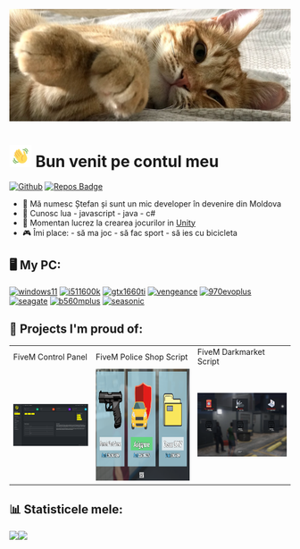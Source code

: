 ![Header](https://raw.githubusercontent.com/jefestef/jefestef/master/rijic_banner.png "Header")

# <img src="https://raw.githubusercontent.com/jefestef/jefestef/master/wave.gif" width="40px"> Bun venit pe contul meu
[![Github](https://img.shields.io/github/followers/jefestef?label=Followers&logo=Github)](https://github.com/jefestef)
[![Repos Badge](https://badges.pufler.dev/repos/jefestef?color=blue&logo=GitBook)](https://github.com/jefestef)
- :blue_heart: Mă numesc Ștefan și sunt un mic developer în devenire din Moldova
- :scroll: Cunosc lua - javascript - java - c#
- :telescope: Momentan lucrez la crearea jocurilor in [Unity](https://unity.com/)
- :video_game: Îmi place: - să ma joc - să fac sport - să ies cu bicicleta

## :desktop_computer:  My PC:
[![windows11](https://img.shields.io/badge/Windows%2011-9cf?style=for-the-badge&logo=Windows)](https://www.microsoft.com/software-download/windows11)
[![i511600k](https://img.shields.io/badge/Core%20i5%2011600k-blue?style=for-the-badge&logo=Intel)](https://www.newegg.com/intel-core-i5-11600k-core-i5-11th-gen/p/N82E16819118235)
[![gtx1660ti](https://img.shields.io/badge/GTX%201660ti-green?style=for-the-badge&logo=NVIDIA)](https://www.newegg.com/gigabyte-geforce-gtx-1660-ti-gv-n166toc-6gd/p/1FT-00B5-00012)
[![vengeance](https://img.shields.io/badge/Vengeance%20LPX%2016GB%203200Mhz-grey?style=for-the-badge&logo=Corsair)](https://www.newegg.com/corsair-16gb-288-pin-ddr4-sdram/p/N82E16820236540)
[![970evoplus](https://img.shields.io/badge/EVO%20Plus%20500GB-orange?style=for-the-badge&logo=Samsung)](https://www.newegg.com/samsung-970-evo-plus-500gb/p/N82E16820147742)
[![seagate](https://img.shields.io/badge/BarraCuda%202TB%207200RPM-yellowgreen?style=for-the-badge&logo=Seagate)](https://www.newegg.com/seagate-barracuda-st2000dm008-2tb/p/N82E16822184773)
[![b560mplus](https://img.shields.io/badge/TUF%20GAMING%20B560M%20PLUS%20WIFI-yellow?style=for-the-badge&logo=ASUS)](https://www.newegg.com/p/N82E16813119383)
[![seasonic](https://img.shields.io/badge/Seasonic%20FOCUS%20PX%20750-silver?style=for-the-badge)](https://www.newegg.com/seasonic-focus-plus-750-platinum-ssr-750px-750w/p/N82E16817151191)

## :hugs: Projects I'm proud of:

<table>
  <tr>
    <td>FiveM Control Panel</td>
     <td>FiveM Police Shop Script</td>
     <td>FiveM Darkmarket Script</td>
  </tr>
  <tr>
    <td><img src="panel_prev.png"></td>
    <td><img src="politie_prev.png" height=200 width=1500></td>
    <td><img src="ilegale_prev.png"></td>
  </tr>
 </table>

## :bar_chart:  Statisticele mele:

<div>
  <a href="https://github-readme-stats.vercel.app/api/top-langs/?username=jefestef&hide=php&theme=city_lights">
    <img align="left" src="https://github-readme-stats.vercel.app/api/top-langs/?username=jefestef&hide=php&theme=city_lights" />
  </a>
  <a href="https://github-readme-stats.vercel.app/api?username=jefestef&theme=city_lights">
    <img align="left" src="https://github-readme-stats.vercel.app/api?username=jefestef&count_private=true&show_icons=true&theme=city_lights" />
  </a>
</div>
